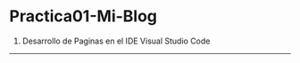 # Practica01-Mi-Blog
1.	Desarrollo de Paginas en el IDE Visual Studio Code
______________________________________________________
